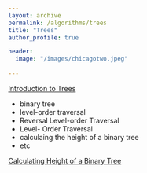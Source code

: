 ```yaml
---
layout: archive
permalink: /algorithms/trees
title: "Trees"
author_profile: true

header:
  image: "/images/chicagotwo.jpeg"
  
---
```


[Introduction to Trees](https://devintheengineer.com/algorithms/trees/intro_trees)
- binary tree 
- level-order traversal
- Reversal Level-order Traversal
- Level- Order Traversal
- calculaing the height of a binary tree
- etc

[Calculating Height of a Binary Tree](https://devintheengineer.com/algorithms/trees/height_of_tree)